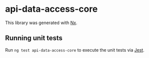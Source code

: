 # api-data-access-core

This library was generated with [Nx](https://nx.dev).

## Running unit tests

Run `ng test api-data-access-core` to execute the unit tests via [Jest](https://jestjs.io).
